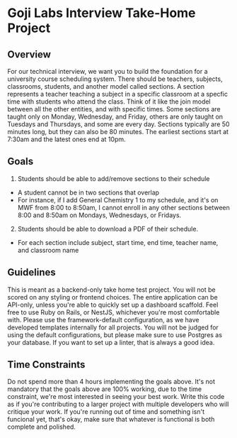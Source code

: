 # Goji Labs Interview Take-Home Project


## Overview
For our technical interview, we want you to build the foundation for a university course scheduling system. There should be teachers, subjects, classrooms, students, and another model called sections. A section represents a teacher teaching a subject in a specific classroom at a specfic time with students who attend the class. Think of it like the join model between all the other entities, and with specific times. Some sections are taught only on Monday, Wednesday, and Friday, others are only taught on Tuesdays and Thursdays, and some are every day. Sections typically are 50 minutes long, but they can also be 80 minutes. The earliest sections start at 7:30am and the latest ones end at 10pm.

## Goals
1. Students should be able to add/remove sections to their schedule
  - A student cannot be in two sections that overlap
  - For instance, if I add General Chemistry 1 to my schedule, and it's on MWF from 8:00 to 8:50am, I cannot enroll in any other sections between 8:00 and 8:50am on Mondays, Wednesdays, or Fridays.
2. Students should be able to download a PDF of their schedule.
  - For each section include subject, start time, end time, teacher name, and classroom name

## Guidelines
This is meant as a backend-only take home test project. You will not be scored on any styling or frontend choices. The entire application can be API-only, unless you're able to quickly set up a dashboard scaffold. Feel free to use Ruby on Rails, or NestJS, whichever you're most comfortable with. Please use the framework-default configuration, as we have developed templates internally for all projects. You will not be judged for using the default configurations, but please make sure to use Postgres as your database. If you want to set up a linter, that is always a good idea.

## Time Constraints
Do not spend more than 4 hours implementing the goals above. It's not mandatory that the goals above are 100% working, due to the time constraint, we're most interested in seeing your best work. Write this code as if you're contributing to a larger project with multiple developers who will critique your work. If you're running out of time and something isn't funcional yet, that's okay, make sure that whatever is functional is both complete and polished.
